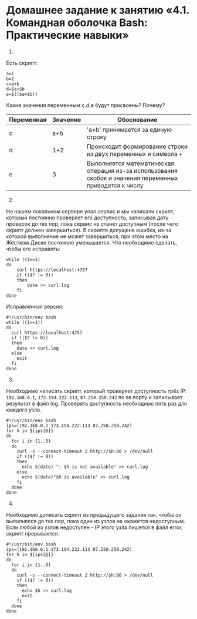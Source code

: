 # Домашнее задание к занятию «4.1. Командная оболочка Bash: Практические навыки»

1.

Есть скрипт:

```shell
a=1
b=2
c=a+b
d=$a+$b
e=$(($a+$b))
```

Какие значения переменным c,d,e будут присвоены? Почему?

| Переменная | Значение | Обоснование                                                                                             |
|------------|----------|---------------------------------------------------------------------------------------------------------|
| c          | a+b      | 'a+b' принимается за единую строку                                                                      |
| d          | 1+2      | Происходит формирование строки из двух переменных и символа `+`                                         |
| e          | 3        | Выполняется математическая операция из-за использования скобок и значения переменных приводятся к числу |

2.
На нашем локальном сервере упал сервис и мы написали скрипт, который постоянно проверяет его доступность, записывая дату проверок до тех пор, пока сервис не станет доступным (после чего скрипт должен завершиться). В скрипте допущена ошибка, из-за которой выполнение не может завершиться, при этом место на Жёстком Диске постоянно уменьшается. Что необходимо сделать, чтобы его исправить:

```shell
while ((1==1)
do
	curl https://localhost:4757
	if (($? != 0))
	then
		date >> curl.log
	fi
done
```

Исправленная версия:
```shell
#!/usr/bin/env bash
while ((1==1))
do
  curl https://localhost:4757
  if (($? != 0))
  then
    date >> curl.log
  else
    exit
  fi
done
```

3.
Необходимо написать скрипт, который проверяет доступность трёх IP: `192.168.0.1`, `173.194.222.113`, `87.250.250.242` по `80` порту и записывает результат в файл log. Проверять доступность необходимо пять раз для каждого узла.

```shell
#!/usr/bin/env bash
ips=(192.168.0.1 173.194.222.113 87.250.250.242)
for h in ${ips[@]}
do
  for i in {1..5}
  do
    curl -s --connect-timeout 2 http://$h:80 > /dev/null
    if (($? != 0))
    then
      echo $(date) ": $h is not available" >> curl.log
    else
      echo $(date)"$h is available" >> curl.log
    fi
  done
done
```

4.
Необходимо дописать скрипт из предыдущего задания так, чтобы он выполнялся до тех пор, пока один из узлов не окажется недоступным. Если любой из узлов недоступен - IP этого узла пишется в файл error, скрипт прерывается.

```shell
#!/usr/bin/env bash
ips=(192.168.0.1 173.194.222.113 87.250.250.242)
for h in ${ips[@]}
do
  for i in {1..5}
  do
    curl -s --connect-timeout 2 http://$h:80 > /dev/null
    if (($? != 0))
    then
      echo $h >> curl.log
      exit
    fi
  done
done
```